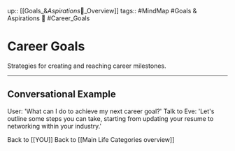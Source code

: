 up:: [[Goals_&_Aspirations_🌳_Overview]]
tags:: #MindMap #Goals & Aspirations 🌳 #Career_Goals

# Career Goals

Strategies for creating and reaching career milestones.

---
## Conversational Example
User: 'What can I do to achieve my next career goal?'
Talk to Eve: 'Let's outline some steps you can take, starting from updating your resume to networking within your industry.'

Back to [[YOU]]
Back to [[Main Life Categories overview]]
